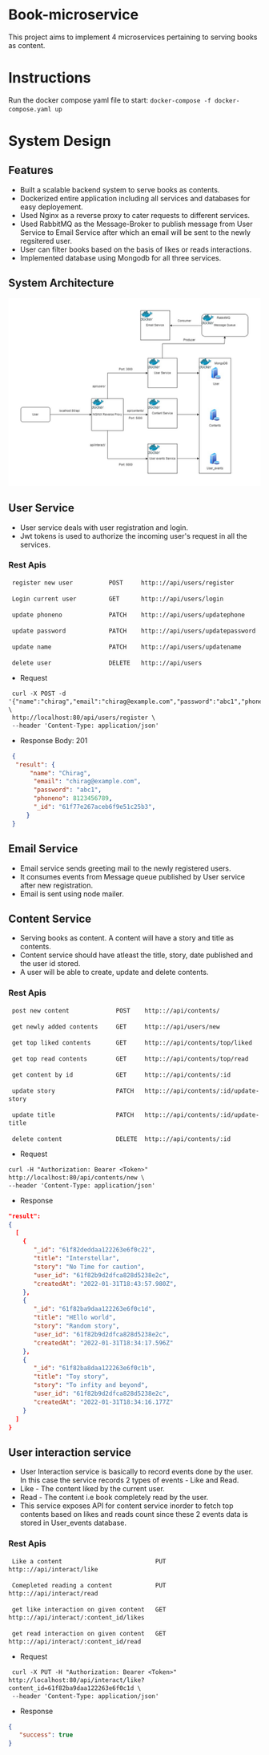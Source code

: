 # Book-microservice

This project aims to implement 4 microservices pertaining to serving books as content.

# Instructions
Run the docker compose yaml file to start: `docker-compose -f docker-compose.yaml up`

# System Design

## Features
- Built a scalable backend system to serve books as contents.
- Dockerized entire application including all services and databases for easy deployement.
- Used Nginx as a reverse proxy to cater requests to different services.
- Used RabbitMQ as the Message-Broker to publish message from User Service to Email Service after which an email will be sent to the newly regsitered user.
- User can filter books based on the basis of likes or reads interactions.
- Implemented database using Mongodb for all three services.

## System Architecture

![System Architecture](./images/system-architecture.jpg)

## User Service

- User service deals with user registration and login.
- Jwt tokens is used to authorize the incoming user's request in all the services.

### Rest Apis

     register new user          POST     http:://api/users/register

     Login current user         GET      http:://api/users/login

     update phoneno             PATCH    http:://api/users/updatephone

     update password            PATCH    http:://api/users/updatepassword

     update name                PATCH    http:://api/users/updatename
     
     delete user                DELETE   http:://api/users

- Request
 ```
  curl -X POST -d '{"name":"chirag","email":"chirag@example.com","password":"abc1","phoneno":8123456789}' \
  http://localhost:80/api/users/register \
  --header 'Content-Type: application/json'
 ```
 
- Response Body: 201
 ```json
  {
   "result": {
       "name": "Chirag",
        "email": "chirag@example.com",
        "password": "abc1",
        "phoneno": 8123456789,
        "_id": "61f77e267aceb6f9e51c25b3",
      }        
  }
 ```

 ## Email Service
 - Email service sends greeting mail to the newly registered users.
 - It consumes events from Message queue published by User service after new registration.
 - Email is sent using node mailer.
 

 
## Content Service
- Serving books as content. A content will have a story and title as contents.
- Content service should have atleast the title, story, date published and the user id stored.
- A user will be able to create, update and delete contents.

### Rest Apis

     post new content             POST    http:://api/contents/

     get newly added contents     GET     http:://api/users/new

     get top liked contents       GET     http:://api/contents/top/liked

     get top read contents        GET     http:://api/contents/top/read

     get content by id            GET     http:://api/contents/:id
     
     update story                 PATCH   http:://api/contents/:id/update-story
     
     update title                 PATCH   http:://api/contents/:id/update-title
     
     delete content               DELETE  http:://api/contents/:id
     
 - Request     
  ```
  curl -H "Authorization: Bearer <Token>" http://localhost:80/api/contents/new \
  --header 'Content-Type: application/json'
  ```   
 - Response
  ```json
  "result": 
  {
    [
      {
         "_id": "61f82deddaa122263e6f0c22",
         "title": "Interstellar",
         "story": "No Time for caution",
         "user_id": "61f82b9d2dfca828d5238e2c",
         "createdAt": "2022-01-31T18:43:57.980Z",
      },
      {
         "_id": "61f82ba9daa122263e6f0c1d",
         "title": "HEllo world",
         "story": "Random story",
         "user_id": "61f82b9d2dfca828d5238e2c",
         "createdAt": "2022-01-31T18:34:17.596Z"
      },
      {
         "_id": "61f82ba8daa122263e6f0c1b",
         "title": "Toy story",
         "story": "To infity and beyond",
         "user_id": "61f82b9d2dfca828d5238e2c",
         "createdAt": "2022-01-31T18:34:16.177Z"
      }
    ]
  }
  ```
 ## User interaction service
 - User Interaction service is basically to record events done by the user. In this case the service records 2 types of
   events - Like and Read.
 - Like - The content liked by the current user.
 - Read - The content i.e book completely read by the user.
 - This service exposes API for content service inorder to fetch top contents based on likes and reads count since these 2 events data is 
   stored in User_events database.
     
### Rest Apis
   
     Like a content                          PUT    http:://api/interact/like

     Comepleted reading a content            PUT    http:://api/interact/read

     get like interaction on given content   GET    http:://api/interact/:content_id/likes
     
     get read interaction on given content   GET    http:://api/interact/:content_id/read

   
- Request 
 ```
  curl -X PUT -H "Authorization: Bearer <Token>" http://localhost:80/api/interact/like?content_id=61f82ba9daa122263e6f0c1d \
  --header 'Content-Type: application/json'
 ```
     
- Response
 ```json
 {
    "success": true
 }
 ```